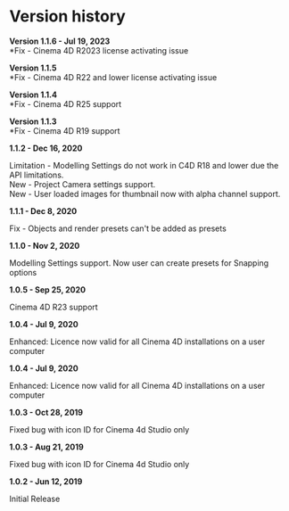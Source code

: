# Version history

**Version 1.1.6 - Jul 19, 2023**\
\*Fix - Cinema 4D R2023 license activating issue

**Version 1.1.5** \
\*Fix - Cinema 4D R22 and lower license activating issue

**Version 1.1.4** \
\*Fix - Cinema 4D R25 support

**Version 1.1.3** \
\*Fix - Cinema 4D R19 support

**1.1.2 - Dec 16, 2020**

Limitation - Modelling Settings do not work in C4D R18 and lower due the API limitations.\
New - Project Camera settings support.\
New - User loaded images for thumbnail now with alpha channel support.

**1.1.1 - Dec 8, 2020**

Fix - Objects and render presets can't be added as presets

**1.1.0 - Nov 2, 2020**

Modelling Settings support. Now user can create presets for Snapping options

**1.0.5 - Sep 25, 2020**

Cinema 4D R23 support

**1.0.4 - Jul 9, 2020**

Enhanced: Licence now valid for all Cinema 4D installations on a user computer

**1.0.4 - Jul 9, 2020**

Enhanced: Licence now valid for all Cinema 4D installations on a user computer

**1.0.3 - Oct 28, 2019**

Fixed bug with icon ID for Cinema 4d Studio only

**1.0.3 - Aug 21, 2019**

Fixed bug with icon ID for Cinema 4d Studio only

**1.0.2 - Jun 12, 2019**

Initial Release
